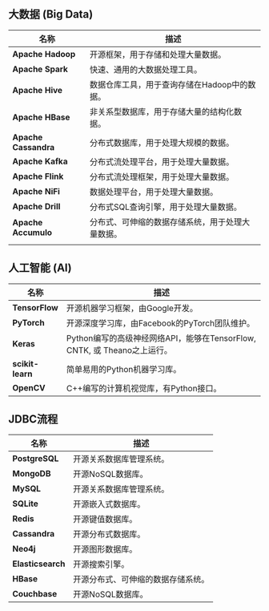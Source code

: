 
## 大数据 (Big Data)
| 名称                   | 描述                        |
| -------------------- | ------------------------- |
| **Apache Hadoop**    | 开源框架，用于存储和处理大量数据。         |
| **Apache Spark**     | 快速、通用的大数据处理工具。            |
| **Apache Hive**      | 数据仓库工具，用于查询存储在Hadoop中的数据。 |
| **Apache HBase**     | 非关系型数据库，用于存储大量的结构化数据。     |
| **Apache Cassandra** | 分布式数据库，用于处理大规模的数据。        |
| **Apache Kafka**     | 分布式流处理平台，用于处理大量数据。        |
| **Apache Flink**     | 分布式流处理框架，用于处理大量数据。        |
| **Apache NiFi**      | 数据处理平台，用于处理大量数据。          |
| **Apache Drill**     | 分布式SQL查询引擎，用于处理大量数据。      |
| **Apache Accumulo**  | 分布式、可伸缩的数据存储系统，用于处理大量数据。  |
|                      |                           |
## 人工智能 (AI)
| 名称               | 描述                                                    |
| ---------------- | ----------------------------------------------------- |
| **TensorFlow**   | 开源机器学习框架，由Google开发。                                   |
| **PyTorch**      | 开源深度学习库，由Facebook的PyTorch团队维护。                        |
| **Keras**        | Python编写的高级神经网络API，能够在TensorFlow, CNTK, 或 Theano之上运行。 |
| **scikit-learn** | 简单易用的Python机器学习库。                                     |
| **OpenCV**       | C++编写的计算机视觉库，有Python接口。                               |

## JDBC流程

| 名称                | 描述                |
| ----------------- | ----------------- |
| **PostgreSQL**    | 开源关系数据库管理系统。      |
| **MongoDB**       | 开源NoSQL数据库。       |
| **MySQL**         | 开源关系数据库管理系统。      |
| **SQLite**        | 开源嵌入式数据库。         |
| **Redis**         | 开源键值数据库。          |
| **Cassandra**     | 开源分布式数据库。         |
| **Neo4j**         | 开源图形数据库。          |
| **Elasticsearch** | 开源搜索引擎。           |
| **HBase**         | 开源分布式、可伸缩的数据存储系统。 |
| **Couchbase**     | 开源NoSQL数据库。       |
